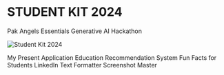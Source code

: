 # STUDENT KIT 2024

Pak Angels Essentials Generative AI Hackathon


![Student Kit 2024](https://github.com/user-attachments/assets/f0b9ce2d-394e-4e55-93c1-2e139d30c321)


My Present Application
Education Recommendation System
Fun Facts for Students
LinkedIn Text Formatter
Screenshot Master

